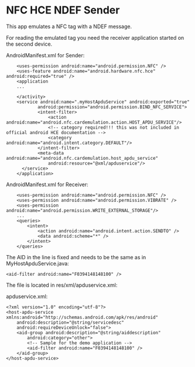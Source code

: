 # NFC HCE NDEF Sender

This app emulates a NFC tag with a NDEF message.

For reading the emulated tag you need the receiver application started on the second device.

AndroidManifest.xml for Sender:
```plaintext
    <uses-permission android:name="android.permission.NFC" />
    <uses-feature android:name="android.hardware.nfc.hce" android:required="true" />
    <application
    ...
    
    </activity>
    <service android:name=".myHostApduService" android:exported="true"
            android:permission="android.permission.BIND_NFC_SERVICE">
            <intent-filter>
                <action android:name="android.nfc.cardemulation.action.HOST_APDU_SERVICE"/>
                <!-- category required!!! this was not included in official android HCE documentation -->
                <category android:name="android.intent.category.DEFAULT"/>
            </intent-filter>
            <meta-data android:name="android.nfc.cardemulation.host_apdu_service"
                android:resource="@xml/apduservice"/>
      </service>
    </application>
```

AndroidManifest.xml for Receiver:
```plaintext
    <uses-permission android:name="android.permission.NFC" />
    <uses-permission android:name="android.permission.VIBRATE" />
    <uses-permission android:name="android.permission.WRITE_EXTERNAL_STORAGE"/>
    ...
    <queries>
        <intent>
            <action android:name="android.intent.action.SENDTO" />
            <data android:scheme="*" />
        </intent>
    </queries>
```

The AID in the line is fixed and needs to be the same as in MyHostApduService.java:
```plaintext
<aid-filter android:name="F0394148148100" />
```

The file is located in res/xml/apduservice.xml:

apduservice.xml:
```plaintext
<?xml version="1.0" encoding="utf-8"?>
<host-apdu-service xmlns:android="http://schemas.android.com/apk/res/android"
    android:description="@string/servicedesc"
    android:requireDeviceUnlock="false">
    <aid-group android:description="@string/aiddescription"
        android:category="other">
        <!-- Sample for the demo application -->
        <aid-filter android:name="F0394148148100" />
    </aid-group>
</host-apdu-service>
```



```plaintext

```



```plaintext

```